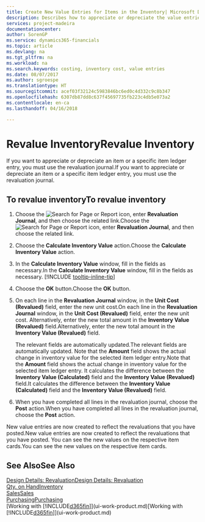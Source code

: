 ```yaml
---
title: Create New Value Entries for Items in the Inventory| Microsoft Docs
description: Describes how to appreciate or depreciate the value entries of one or more items in the inventory by posting their current, calculated value.
services: project-madeira
documentationcenter: 
author: SorenGP
ms.service: dynamics365-financials
ms.topic: article
ms.devlang: na
ms.tgt_pltfrm: na
ms.workload: na
ms.search.keywords: costing, inventory cost, value entries
ms.date: 08/07/2017
ms.author: sgroespe
ms.translationtype: HT
ms.sourcegitcommit: acef03f32124c5983846bc6ed0c4d332c9c8b347
ms.openlocfilehash: 6307db87dd8c637f45697735fb223c4db5e073a2
ms.contentlocale: en-ca
ms.lasthandoff: 04/16/2018

---
```

# <a name="revalue-inventory"></a><span data-ttu-id="907db-103">Revalue Inventory</span><span class="sxs-lookup"><span data-stu-id="907db-103">Revalue Inventory</span></span>
<span data-ttu-id="907db-104">If you want to appreciate or depreciate an item or a specific item ledger entry, you must use the revaluation journal.</span><span class="sxs-lookup"><span data-stu-id="907db-104">If you want to appreciate or depreciate an item or a specific item ledger entry, you must use the revaluation journal.</span></span>

## <a name="to-revalue-inventory"></a><span data-ttu-id="907db-105">To revalue inventory</span><span class="sxs-lookup"><span data-stu-id="907db-105">To revalue inventory</span></span>
1. <span data-ttu-id="907db-106">Choose the ![Search for Page or Report](media/ui-search/search_small.png "Search for Page or Report icon") icon, enter **Revaluation Journal**, and then choose the related link.</span><span class="sxs-lookup"><span data-stu-id="907db-106">Choose the ![Search for Page or Report](media/ui-search/search_small.png "Search for Page or Report icon") icon, enter **Revaluation Journal**, and then choose the related link.</span></span>
2. <span data-ttu-id="907db-107">Choose the **Calculate Inventory Value** action.</span><span class="sxs-lookup"><span data-stu-id="907db-107">Choose the **Calculate Inventory Value** action.</span></span>
3. <span data-ttu-id="907db-108">In the **Calculate Inventory Value** window, fill in the fields as necessary.</span><span class="sxs-lookup"><span data-stu-id="907db-108">In the **Calculate Inventory Value** window, fill in the fields as necessary.</span></span> [!INCLUDE [tooltip-inline-tip](includes/tooltip-inline-tip_md.md)]
4. <span data-ttu-id="907db-109">Choose the **OK** button.</span><span class="sxs-lookup"><span data-stu-id="907db-109">Choose the **OK** button.</span></span>
5. <span data-ttu-id="907db-110">On each line in the **Revaluation Journal** window, in the **Unit Cost (Revalued)** field, enter the new unit cost.</span><span class="sxs-lookup"><span data-stu-id="907db-110">On each line in the **Revaluation Journal** window, in the **Unit Cost (Revalued)** field, enter the new unit cost.</span></span> <span data-ttu-id="907db-111">Alternatively, enter the new total amount in the **Inventory Value (Revalued)** field.</span><span class="sxs-lookup"><span data-stu-id="907db-111">Alternatively, enter the new total amount in the **Inventory Value (Revalued)** field.</span></span>

    <span data-ttu-id="907db-112">The relevant fields are automatically updated.</span><span class="sxs-lookup"><span data-stu-id="907db-112">The relevant fields are automatically updated.</span></span> <span data-ttu-id="907db-113">Note that the **Amount** field shows the actual change in inventory value for the selected item ledger entry.</span><span class="sxs-lookup"><span data-stu-id="907db-113">Note that the **Amount** field shows the actual change in inventory value for the selected item ledger entry.</span></span> <span data-ttu-id="907db-114">It calculates the difference between the **Inventory Value (Calculated)** field and the **Inventory Value (Revalued)** field.</span><span class="sxs-lookup"><span data-stu-id="907db-114">It calculates the difference between the **Inventory Value (Calculated)** field and the **Inventory Value (Revalued)** field.</span></span>
6. <span data-ttu-id="907db-115">When you have completed all lines in the revaluation journal, choose the **Post** action.</span><span class="sxs-lookup"><span data-stu-id="907db-115">When you have completed all lines in the revaluation journal, choose the **Post** action.</span></span>

<span data-ttu-id="907db-116">New value entries are now created to reflect the revaluations that you have posted.</span><span class="sxs-lookup"><span data-stu-id="907db-116">New value entries are now created to reflect the revaluations that you have posted.</span></span> <span data-ttu-id="907db-117">You can see the new values on the respective item cards.</span><span class="sxs-lookup"><span data-stu-id="907db-117">You can see the new values on the respective item cards.</span></span>

## <a name="see-also"></a><span data-ttu-id="907db-118">See Also</span><span class="sxs-lookup"><span data-stu-id="907db-118">See Also</span></span>
[<span data-ttu-id="907db-119">Design Details: Revaluation</span><span class="sxs-lookup"><span data-stu-id="907db-119">Design Details: Revaluation</span></span>](design-details-revaluation.md)  
[<span data-ttu-id="907db-120">Qty. on Hand</span><span class="sxs-lookup"><span data-stu-id="907db-120">Inventory</span></span>](inventory-manage-inventory.md)  
[<span data-ttu-id="907db-121">Sales</span><span class="sxs-lookup"><span data-stu-id="907db-121">Sales</span></span>](sales-manage-sales.md)  
[<span data-ttu-id="907db-122">Purchasing</span><span class="sxs-lookup"><span data-stu-id="907db-122">Purchasing</span></span>](purchasing-manage-purchasing.md)  
<span data-ttu-id="907db-123">[Working with [!INCLUDE[d365fin](includes/d365fin_md.md)]](ui-work-product.md)</span><span class="sxs-lookup"><span data-stu-id="907db-123">[Working with [!INCLUDE[d365fin](includes/d365fin_md.md)]](ui-work-product.md)</span></span>


